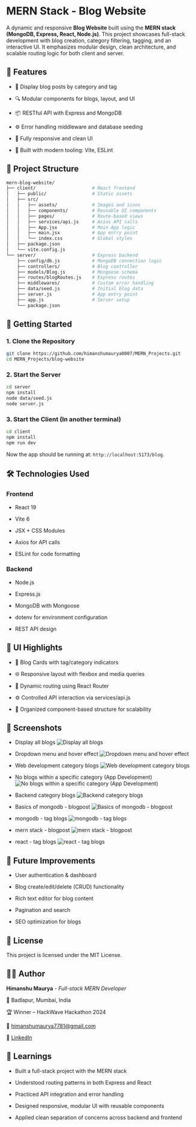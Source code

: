 # MERN Stack - Blog Website

A dynamic and responsive **Blog Website** built using the **MERN stack (MongoDB, Express, React, Node.js)**. This project showcases full-stack development with blog creation, category filtering, tagging, and an interactive UI. It emphasizes modular design, clean architecture, and scalable routing logic for both client and server.

## 🧠 Features

- 📄 Display blog posts by category and tag

- 🔍 Modular components for blogs, layout, and UI

- 📦 RESTful API with Express and MongoDB

- ⚙️ Error handling middleware and database seeding

- 📱 Fully responsive and clean UI

- 🚀 Built with modern tooling: Vite, ESLint

## 📁 Project Structure

```bash
mern-blog-website/
├── client/                     # React frontend
│   ├── public/                 # Static assets
│   ├── src/
│   │   ├── assets/             # Images and icons
│   │   ├── components/         # Reusable UI components
│   │   ├── pages/              # Route-based views
│   │   ├── services/api.js     # Axios API calls
│   │   ├── App.jsx             # Main App logic
│   │   ├── main.jsx            # App entry point
│   │   └── index.css           # Global styles
│   ├── package.json
│   └── vite.config.js
└── server/                     # Express backend
    ├── config/db.js            # MongoDB connection logic
    ├── controllers/            # Blog controller
    ├── models/Blog.js          # Mongoose schema
    ├── routes/blogRoutes.js    # Express routes
    ├── middlewares/            # Custom error handling
    ├── data/seed.js            # Initial blog data
    ├── server.js               # App entry point
    ├── app.js                  # Server setup
    └── package.json
```

## 🚀 Getting Started

### 1. Clone the Repository

```bash
git clone https://github.com/himanshumaurya0007/MERN_Projects.git
cd MERN_Projects/blog-website
```

### 2. Start the Server

```bash
cd server
npm install
node data/seed.js
node server.js
```

### 3. Start the Client (In another terminal)

```bash
cd client
npm install
npm run dev
```

Now the app should be running at: `http://localhost:5173/blog`.

## 🛠️ Technologies Used

### Frontend

- React 19

- Vite 6

- JSX + CSS Modules

- Axios for API calls

- ESLint for code formatting

### Backend

- Node.js

- Express.js

- MongoDB with Mongoose

- dotenv for environment configuration

- REST API design

## 🎨 UI Highlights

- 📰 Blog Cards with tag/category indicators

- 🌐 Responsive layout with flexbox and media queries

- 🔁 Dynamic routing using React Router

- ⚙️ Controlled API interaction via services/api.js

- 🧩 Organized component-based structure for scalability

## 📸 Screenshots

- Display all blogs
![Display all blogs](./readme_images/all-blogs.png)

- Dropdown menu and hover effect
![Dropdown menu and hover effect](./readme_images/dropdown-and-hover.png)

- Web development category blogs
![Web development category blogs](./readme_images/web-dev-category-blogs.png)

- No blogs within a specific category (App Development)
![No blogs within a specific category (App Development)](./readme_images/no-blogs.png)

- Backend category blogs
![Backend category blogs](./readme_images/backend-category-blogs.png)

- Basics of mongodb - blogpost
![Basics of mongodb - blogpost](./readme_images/basics-of-mongodb-blogpost.png)

- mongodb - tag blogs
![mongodb - tag blogs](./readme_images/mongodb-tag-blogs.png)

- mern stack - blogpost
![mern stack - blogpost](./readme_images/mern-stack-blogpost.png)

- react - tag blogs
![react - tag blogs](./readme_images/react-tag-blogs.png)

## 🔧 Future Improvements

- User authentication & dashboard

- Blog create/edit/delete (CRUD) functionality

- Rich text editor for blog content

- Pagination and search

- SEO optimization for blogs

## 📜 License

This project is licensed under the MIT License.

## 🙋‍♂️ Author

**Himanshu Maurya** - *Full-stack MERN Developer*

📍 Badlapur, Mumbai, India

🏆 Winner – HackWave Hackathon 2024

📧 [himanshumaurya7781@gmail.com](mailto:himanshumaurya7781@gmail.com)

🔗 [LinkedIn](www.linkedin.com/in/himanshumaurya0007)

## 📘 Learnings

- Built a full-stack project with the MERN stack

- Understood routing patterns in both Express and React

- Practiced API integration and error handling

- Designed responsive, modular UI with reusable components

- Applied clean separation of concerns across backend and frontend
